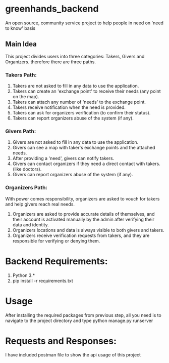 # greenhands_backend
An open source, community service project to help people in need on 'need to know' basis


## Main Idea
This project divides users into three categories: Takers, Givers and Organizers.
therefore there are three paths.

### Takers Path:
1. Takers are not asked to fill in any data to use the application.
2. Takers can create an 'exchange point' to receive their needs (any point on the map).
3. Takers can attach any number of 'needs' to the exchange point.
4. Takers receive notification when the need is provided.
5. Takers can ask for organizers verification (to confirm their status).
6. Takers can report organizers abuse of the system (if any).

### Givers Path:
1. Givers are not asked to fill in any data to use the application.
2. Givers can see a map with taker's exchange points and the attached needs.
3. After providing a 'need', givers can notify takers.
4. Givers can contact organizers if they need a direct contact with takers. (like doctors).
5. Givers can report organizers abuse of the system (if any).

### Organizers Path:
With power comes responsibility, organizers are asked to vouch for takers and help givers reach real needs.
1. Organizers are asked to provide accurate details of themselves, and their account is activated manually by the admin after verifying their data and identity.
2. Organizers locations and data is always visible to both givers and takers.
3. Organizers receive verification requests from takers, and they are responsible for verifying or denying them.

# Backend Requirements:
1. Python 3.*
2. pip install -r requirements.txt

# Usage
After installing the required packages from previous step, all you need is to navigate to the project directory and type
python manage.py runserver

# Requests and Responses:
I have included postman file to show the api usage of this project
